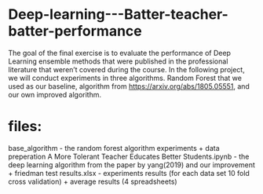 # Deep-learning---Batter-teacher-batter-performance

The goal of the final exercise is to evaluate the performance of Deep Learning ensemble
methods that were published in the professional literature that weren’t covered during the
course.
In the following project, we will conduct experiments in three algorithms. Random Forest that we used as our baseline, algorithm from https://arxiv.org/abs/1805.05551, and our own improved algorithm.

# files:
base_algorithm - the random forest algorithm experiments + data preperation
A More Tolerant Teacher Educates Better Students.ipynb - the deep learning algorithm from the paper by yang(2019) and our improvement + friedman test
results.xlsx - experiments results (for each data set 10 fold cross validation) + average results (4 spreadsheets)
